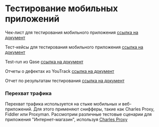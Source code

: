 # Тестирование мобильных приложений

Чек-лист для тестирования мобильного приложения [ссылка на документ](https://docs.google.com/spreadsheets/d/1WMTKGqG3fEvxb4tMV_YP34ZsC_GNAbtYD-4HU5sPl18/edit?usp=sharing)

Тест-кейсы для тестирования мобильного приложения [ссылка на документ](https://drive.google.com/file/d/10uU2Q56BRx3Vh2-71yjP09zbhrjKNUOr/view?usp=sharing)

Test-run из Qase [ссылка на документ](https://drive.google.com/file/d/1CepIxc5sLoP3yFqlpAoDPY4GCxcIIj3_/view?usp=sharing)

Отчеты о дефектах из YouTrack [ссылка на документ](https://docs.google.com/spreadsheets/d/1dnVfRQ1oQ1f9yuhCeHqlWpk6uiMguQbN/edit?usp=sharing&ouid=113980239369282927358&rtpof=true&sd=true)

Отчет по результатам тестирования [ссылка на документ](https://docs.google.com/spreadsheets/d/1io_lAyuGQY8_0Mr6kZ-XAaUPysENW4eDCuiXg5AJRf8/edit?usp=sharing)

### Перехват трафика

Перехват трафика используется на стыке мобильных и веб-приложений. Для этого применяют снифферы, такие как Charles Proxy, Fiddler или Proxyman.
Рассмотрим различные тестовые сценарии для приложения "Интернет-магазин", используя [Charles Proxy](https://docs.google.com/document/d/10-EoFN9ey_mOQm13b3Ierp3clvaJuJX3OHQ6HozF6Bs/edit?usp=sharing) 



